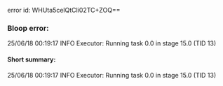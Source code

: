 error id: WHUta5celQtCIi02TC+ZOQ==
### Bloop error:

25/06/18 00:19:17 INFO Executor: Running task 0.0 in stage 15.0 (TID 13)
#### Short summary: 

25/06/18 00:19:17 INFO Executor: Running task 0.0 in stage 15.0 (TID 13)
